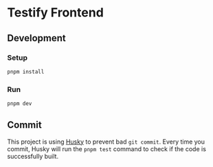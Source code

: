 # Testify Frontend

## Development

### Setup

```bash
pnpm install
```

### Run

```bash
pnpm dev
```



## Commit

This project is using [Husky](https://typicode.github.io/husky) to prevent bad `git commit`.
Every time you commit, Husky will run the `pnpm test` command to check if the code is successfully built.